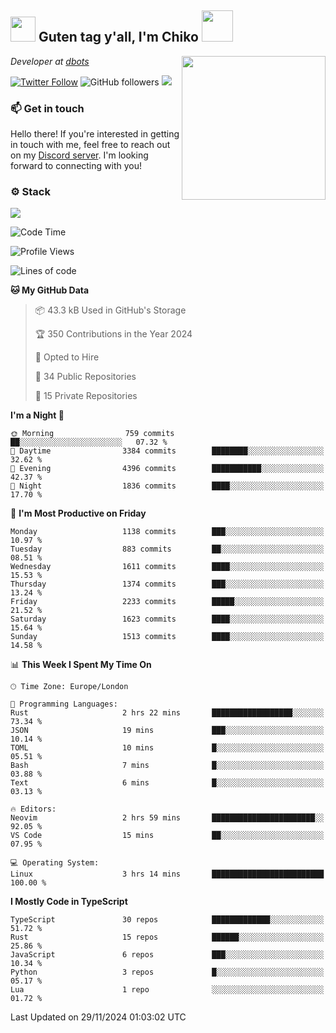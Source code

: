 <h2><img src="https://cdn.discordapp.com/emojis/1100181376730402906.gif?quality=lossless" width="40"> Guten tag y'all, I'm Chiko <img src="https://a.ppy.sh/15907233" width="50"></h2>
<a href="https://cataas.com"><img align='right' src="https://cataas.com/cat" width="230"></a>
<p><em>Developer at <a href="https://github.com/dbotsfun">dbots</a></em></p>

[![Twitter Follow](https://img.shields.io/twitter/follow/chikoxq?label=Follow)](https://twitter.com/intent/follow?screen_name=chikoxq)
![GitHub followers](https://img.shields.io/github/followers/chikof?label=Follow&style=social)
![](https://komarev.com/ghpvc/?username=chikof&color=blue)

### 📫 Get in touch
Hello there! If you're interested in getting in touch with me, feel free to reach out on my [Discord server](https://discord.gg/sejc7TnX6N). I'm looking forward to connecting with you!

### ⚙️ Stack
[![](https://skillicons.dev/icons?i=git,kubernetes,docker,js,ts,cloudflare,css,deno,express,graphql,html,mongodb,nestjs,py,react,apollo,bash,java,lua,nextjs,netlify,nodejs,ps,powershell,rust,neovim,tauri,sentry,postgres,tailwind,prisma,actix,workers)](https://skillicons.dev)

<!--START_SECTION:waka-->
![Code Time](http://img.shields.io/badge/Code%20Time-1%2C950%20hrs%2036%20mins-blue)

![Profile Views](http://img.shields.io/badge/Profile%20Views-0-blue)

![Lines of code](https://img.shields.io/badge/From%20Hello%20World%20I%27ve%20Written-7.6%20million%20lines%20of%20code-blue)

**🐱 My GitHub Data** 

> 📦 43.3 kB Used in GitHub's Storage 
 > 
> 🏆 350 Contributions in the Year 2024
 > 
> 💼 Opted to Hire
 > 
> 📜 34 Public Repositories 
 > 
> 🔑 15 Private Repositories 
 > 
**I'm a Night 🦉** 

```text
🌞 Morning                759 commits         ██░░░░░░░░░░░░░░░░░░░░░░░   07.32 % 
🌆 Daytime                3384 commits        ████████░░░░░░░░░░░░░░░░░   32.62 % 
🌃 Evening                4396 commits        ███████████░░░░░░░░░░░░░░   42.37 % 
🌙 Night                  1836 commits        ████░░░░░░░░░░░░░░░░░░░░░   17.70 % 
```
📅 **I'm Most Productive on Friday** 

```text
Monday                   1138 commits        ███░░░░░░░░░░░░░░░░░░░░░░   10.97 % 
Tuesday                  883 commits         ██░░░░░░░░░░░░░░░░░░░░░░░   08.51 % 
Wednesday                1611 commits        ████░░░░░░░░░░░░░░░░░░░░░   15.53 % 
Thursday                 1374 commits        ███░░░░░░░░░░░░░░░░░░░░░░   13.24 % 
Friday                   2233 commits        █████░░░░░░░░░░░░░░░░░░░░   21.52 % 
Saturday                 1623 commits        ████░░░░░░░░░░░░░░░░░░░░░   15.64 % 
Sunday                   1513 commits        ████░░░░░░░░░░░░░░░░░░░░░   14.58 % 
```


📊 **This Week I Spent My Time On** 

```text
🕑︎ Time Zone: Europe/London

💬 Programming Languages: 
Rust                     2 hrs 22 mins       ██████████████████░░░░░░░   73.34 % 
JSON                     19 mins             ███░░░░░░░░░░░░░░░░░░░░░░   10.14 % 
TOML                     10 mins             █░░░░░░░░░░░░░░░░░░░░░░░░   05.51 % 
Bash                     7 mins              █░░░░░░░░░░░░░░░░░░░░░░░░   03.88 % 
Text                     6 mins              █░░░░░░░░░░░░░░░░░░░░░░░░   03.13 % 

🔥 Editors: 
Neovim                   2 hrs 59 mins       ███████████████████████░░   92.05 % 
VS Code                  15 mins             ██░░░░░░░░░░░░░░░░░░░░░░░   07.95 % 

💻 Operating System: 
Linux                    3 hrs 14 mins       █████████████████████████   100.00 % 
```

**I Mostly Code in TypeScript** 

```text
TypeScript               30 repos            █████████████░░░░░░░░░░░░   51.72 % 
Rust                     15 repos            ██████░░░░░░░░░░░░░░░░░░░   25.86 % 
JavaScript               6 repos             ███░░░░░░░░░░░░░░░░░░░░░░   10.34 % 
Python                   3 repos             █░░░░░░░░░░░░░░░░░░░░░░░░   05.17 % 
Lua                      1 repo              ░░░░░░░░░░░░░░░░░░░░░░░░░   01.72 % 
```




 Last Updated on 29/11/2024 01:03:02 UTC
<!--END_SECTION:waka-->


<!--
<p align="center">
     <a href="https://discord.gg/HhybNhchcC"><img src="https://invidget.switchblade.xyz/sejc7TnX6N" align="center" ><a>
</p> 
-->
